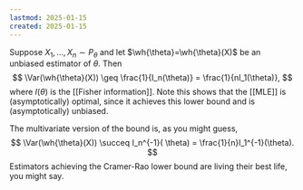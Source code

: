 ```yaml
---
lastmod: 2025-01-15
created: 2025-01-15
---
```


Suppose $X_1,\dots,X_n\sim P_\theta$ and let $\wh{\theta}=\wh{\theta}(X)$ be an unbiased estimator of $\theta$. Then 
$$
\Var(\wh{\theta}(X)) \geq \frac{1}{I_n(\theta)} = \frac{1}{nI_1(\theta)},
$$
where $I(\theta)$ is the [[Fisher information]]. Note this shows that the [[MLE]] is (asymptotically) optimal, since it achieves this lower bound and is (asymptotically) unbiased. 

The multivariate version of the bound is, as you might guess, 
$$
\Var(\wh{\theta}(X)) \succeq I_n^{-1}( \theta) = \frac{1}{n}I_1^{-1}(\theta).
$$
Estimators achieving the Cramer-Rao lower bound are living their best life, you might say. 